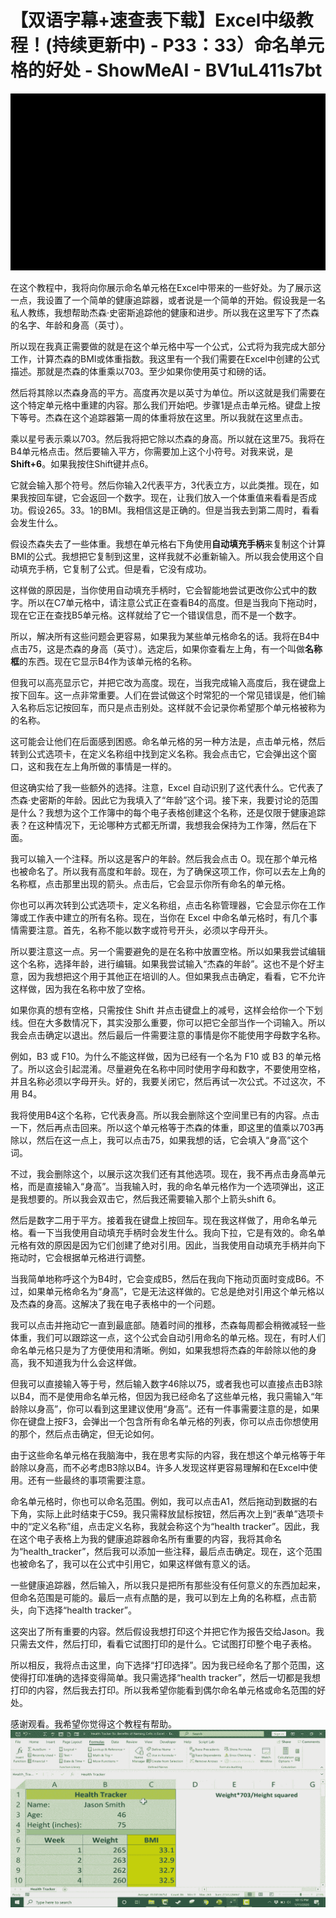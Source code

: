 # 【双语字幕+速查表下载】Excel中级教程！(持续更新中) - P33：33）命名单元格的好处 - ShowMeAI - BV1uL411s7bt

![](img/9dd1003dd91567638f0fd301bbe58d5e_0.png)

在这个教程中，我将向你展示命名单元格在Excel中带来的一些好处。为了展示这一点，我设置了一个简单的健康追踪器，或者说是一个简单的开始。假设我是一名私人教练，我想帮助杰森·史密斯追踪他的健康和进步。所以我在这里写下了杰森的名字、年龄和身高（英寸）。

所以现在我真正需要做的就是在这个单元格中写一个公式，公式将为我完成大部分工作，计算杰森的BMI或体重指数。我这里有一个我们需要在Excel中创建的公式描述。那就是杰森的体重乘以703。至少如果你使用英寸和磅的话。

然后将其除以杰森身高的平方。高度再次是以英寸为单位。所以这就是我们需要在这个特定单元格中重建的内容。那么我们开始吧。步骤1是点击单元格。键盘上按下等号。杰森在这个追踪器第一周的体重将放在这里。所以我就在这里点击。

乘以星号表示乘以703。然后我将把它除以杰森的身高。所以就在这里75。我将在B4单元格点击。然后要输入平方，你需要加上这个小符号。对我来说，是**Shift+6**。如果我按住Shift键并点6。

它就会输入那个符号。然后你输入2代表平方，3代表立方，以此类推。现在，如果我按回车键，它会返回一个数字。现在，让我们放入一个体重值来看看是否成功。假设265。33。1的BMI。我相信这是正确的。但是当我去到第二周时，看看会发生什么。

假设杰森失去了一些体重。我想在单元格右下角使用**自动填充手柄**来复制这个计算BMI的公式。我想把它复制到这里，这样我就不必重新输入。所以我会使用这个自动填充手柄，它复制了公式。但是看，它没有成功。

这样做的原因是，当你使用自动填充手柄时，它会智能地尝试更改你公式中的数字。所以在C7单元格中，请注意公式正在查看B4的高度。但是当我向下拖动时，现在它正在查找B5单元格。这样就给了它一个错误信息，而不是一个数字。

所以，解决所有这些问题会更容易，如果我为某些单元格命名的话。我将在B4中点击75，这是杰森的身高（英寸）。选定后，如果你查看左上角，有一个叫做**名称框**的东西。现在它显示B4作为该单元格的名称。

但我可以高亮显示它，并把它改为高度。现在，当我完成输入高度后，我在键盘上按下回车。这一点非常重要。人们在尝试做这个时常犯的一个常见错误是，他们输入名称后忘记按回车，而只是点击别处。这样就不会记录你希望那个单元格被称为的名称。

这可能会让他们在后面感到困惑。命名单元格的另一种方法是，点击单元格，然后转到公式选项卡，在定义名称组中找到定义名称。我会点击它，它会弹出这个窗口，这和我在左上角所做的事情是一样的。

但这确实给了我一些额外的选择。注意，Excel 自动识别了这代表什么。它代表了杰森·史密斯的年龄。因此它为我填入了“年龄”这个词。接下来，我要讨论的范围是什么？我想为这个工作簿中的每个电子表格创建这个名称，还是仅限于健康追踪表？在这种情况下，无论哪种方式都无所谓，我想我会保持为工作簿，然后在下面。

我可以输入一个注释。所以这是客户的年龄。然后我会点击 O。现在那个单元格也被命名了。所以我有高度和年龄。现在，为了确保这项工作，你可以去左上角的名称框，点击那里出现的箭头。点击后，它会显示你所有命名的单元格。

你也可以再次转到公式选项卡，定义名称组，点击名称管理器，它会显示你在工作簿或工作表中建立的所有名称。现在，当你在 Excel 中命名单元格时，有几个事情需要注意。首先，名称不能以数字或符号开头，必须以字母开头。

所以要注意这一点。另一个需要避免的是在名称中放置空格。所以如果我尝试编辑这个名称，选择年龄，进行编辑。如果我尝试输入“杰森的年龄”。这也不是个好主意，因为我想把这个用于其他正在培训的人。但如果我点击确定，看看，它不允许这样做，因为我在名称中放了空格。

如果你真的想有空格，只需按住 Shift 并点击键盘上的减号，这样会给你一个下划线。但在大多数情况下，其实没那么重要，你可以把它全部当作一个词输入。所以我会点击确定以退出。然后最后一件需要注意的事情是你不能使用字母数字名称。

例如，B3 或 F10。为什么不能这样做，因为已经有一个名为 F10 或 B3 的单元格了。所以这会引起混淆。尽量避免在名称中同时使用字母和数字，不要使用空格，并且名称必须以字母开头。好的，我要关闭它，然后再试一次公式。不过这次，不用 B4。

我将使用B4这个名称，它代表身高。所以我会删除这个空间里已有的内容。点击一下，然后再点击回来。所以这个单元格等于杰森的体重，即这里的值乘以703再除以，然后在这一点上，我可以点击75，如果我想的话，它会填入“身高”这个词。

不过，我会删除这个，以展示这次我们还有其他选项。现在，我不再点击身高单元格，而是直接输入“身高”。当我输入时，我的命名单元格作为一个选项弹出，这正是我想要的。所以我会双击它，然后我还需要输入那个上箭头shift 6。

然后是数字二用于平方。接着我在键盘上按回车。现在我这样做了，用命名单元格。看一下当我使用自动填充手柄时会发生什么。我向下拉，它是有效的。命名单元格有效的原因是因为它们创建了绝对引用。因此，当我使用自动填充手柄并向下拖动时，它会根据单元格进行调整。

当我简单地称呼这个为B4时，它会变成B5，然后在我向下拖动页面时变成B6。不过，如果单元格命名为“身高”，它是无法这样做的。它总是绝对引用这个单元格以及杰森的身高。这解决了我在电子表格中的一个问题。

我可以点击并拖动它一直到最底部。随着时间的推移，杰森每周都会稍微减轻一些体重，我们可以跟踪这一点，这个公式会自动引用命名的单元格。现在，有时人们命名单元格只是为了方便使用和清晰。例如，如果我想将杰森的年龄除以他的身高，我不知道我为什么会这样做。

但我可以直接输入等于号，然后输入数字46除以75，或者我也可以直接点击B3除以B4，而不是使用命名单元格，但因为我已经命名了这些单元格，我只需输入“年龄除以身高”，你可以看到这里建议使用“身高”。还有一件事需要注意的是，如果你在键盘上按F3，会弹出一个包含所有命名单元格的列表，你可以点击你想使用的那个，然后点击确定，但无论如何。

由于这些命名单元格在我脑海中，我在思考实际的内容，我在想这个单元格等于年龄除以身高，而不必考虑B3除以B4。许多人发现这样更容易理解和在Excel中使用。还有一些最终的事项需要注意。

命名单元格时，你也可以命名范围。例如，我可以点击A1，然后拖动到数据的右下角，实际上此时结束于C59。我只需释放鼠标按钮，然后再次上到“表单”选项卡中的“定义名称”组，点击定义名称，我就会称这个为“health tracker”。因此，我在这个电子表格上为我的健康追踪器命名所有重要的内容，我将其命名为“health_tracker”，然后我可以添加一些注释，最后点击确定。现在，这个范围也被命名了，我可以在公式中引用它，如果这样做有意义的话。

一些健康追踪器，然后输入，所以我只是把所有那些没有任何意义的东西加起来，但命名范围是可能的。最后一点有点酷的是，我可以到左上角的名称框，点击箭头，向下选择“health tracker”。

这突出了所有重要的内容。然后假设我想打印这个并把它作为报告交给Jason。我只需去文件，然后打印，看看它试图打印的是什么。它试图打印整个电子表格。

所以相反，我将点击这里，向下选择“打印选择”。因为我已经命名了那个范围，这使得打印准确的选择变得简单。我只需选择“health tracker”，然后一切都是我想打印的内容，然后我去打印。所以我希望你能看到偶尔命名单元格或命名范围的好处。

感谢观看。我希望你觉得这个教程有帮助。![](img/9dd1003dd91567638f0fd301bbe58d5e_2.png)
